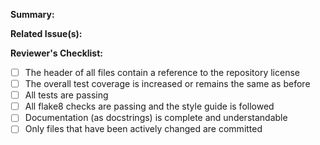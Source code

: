 <!--
Please check the following before you make a pull request:

* The branch you are making the pull request from (in your own fork) has a unique and descriptive
  name. Do not make a pull request directly from your copy of `main`.
* If you are submitting translation files, only submit the files that you have added translations
  to, not the other .ts files that may have been updated in the process.
* Make sure your contribution follows the style guide and other requirements mentioned in the
  CONTRIBUTING.md file in the repository.
* Fill in the Summary section below, and if relevant, mention the issue numbers related to the PR.
-->

**Summary:**

**Related Issue(s):**

**Reviewer's Checklist:**

* [ ] The header of all files contain a reference to the repository license
* [ ] The overall test coverage is increased or remains the same as before
* [ ] All tests are passing
* [ ] All flake8 checks are passing and the style guide is followed
* [ ] Documentation (as docstrings) is complete and understandable
* [ ] Only files that have been actively changed are committed
